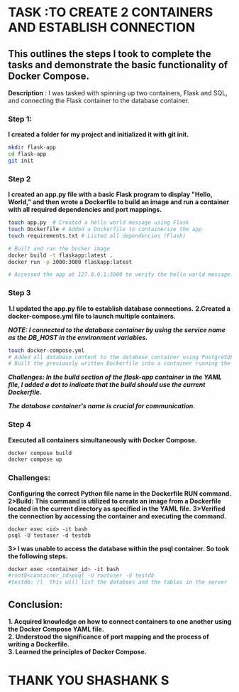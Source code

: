 #  TASK  :TO CREATE 2 CONTAINERS AND ESTABLISH CONNECTION
## This outlines the steps I took to complete the tasks and demonstrate the basic functionality of Docker Compose. 

**Description** : I was tasked with spinning up two containers, Flask and SQL, and connecting the Flask container to the database container.

### Step 1: 
**I created a folder for my project and initialized it with git init.**


 ```bash
 mkdir flask-app
 cd flask-app
 git init
 ```

### Step 2

 **I created an app.py file with a basic Flask program to display "Hello, World," and then wrote a Dockerfile to build an image and run a container with all required dependencies and port mappings.**
   
 ```bash
touch app.py  # Created a hello world message using Flask
touch Dockerfile # Added a Dockerfile to containerize the app
touch requirements.txt # Listed all dependencies (Flask)

# Built and ran the Docker image
docker build -t flaskapp:latest .
docker run -p 3000:3000 flaskapp:latest

# Accessed the app at 127.0.0.1:3000 to verify the hello world message.
```

 ### Step 3 
 **1.I updated the app.py file to establish database connections.**
**2.Created a docker-compose.yml file to launch multiple containers.**

***NOTE: I connected to the database container by using the service name as the DB_HOST in the environment variables.***

 ```bash
touch docker-compose.yml
# Added all database content to the database container using PostgreSQL.
# Built the previously written Dockerfile into a container running the Flask app.
```

 ***Challenges: In the build section of the flask-app container in the YAML file, I added a dot to indicate that the build should use the current Dockerfile.***

***The database container's name is crucial for communication.***


 ### Step 4 

 **Executed all containers simultaneously with Docker Compose.**

 ```bash
 docker compose build
 docker compose up
 ```

### Challenges: ### 
 **Configuring the correct Python file name in the Dockerfile RUN command.**
 **2>Build: This command is utilized to create an image from a Dockerfile located in the current directory as specified in the YAML file.**
 **3>Verified the connection by accessing the container and executing the command.**
 
   ```
   docker exec <id> -it bash
   psql -U testuser -d testdb 
   ```  
 **3> I was unable to access the database within the psql container. So took the following steps.**
 
 ```bash
 docker exec <container_id> -it bash
 #root@<container_id>psql -U rootuser -d testdb
 #testdb: /l  this will list the databses and the tables in the server
 ```
 

 ## Conclusion:
 **1. Acquired knowledge on how to connect containers to one another using the Docker Compose YAML file.  
2. Understood the significance of port mapping and the process of writing a Dockerfile.  
3. Learned the principles of Docker Compose.**

 # THANK YOU SHASHANK S

